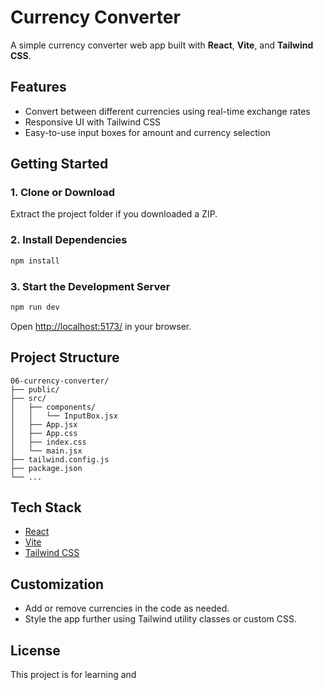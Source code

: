 # Currency Converter

A simple currency converter web app built with **React**, **Vite**, and **Tailwind CSS**.

## Features

- Convert between different currencies using real-time exchange rates
- Responsive UI with Tailwind CSS
- Easy-to-use input boxes for amount and currency selection

## Getting Started

### 1. Clone or Download

Extract the project folder if you downloaded a ZIP.

### 2. Install Dependencies

```sh
npm install
```

### 3. Start the Development Server

```sh
npm run dev
```

Open [http://localhost:5173/](http://localhost:5173/) in your browser.

## Project Structure

```
06-currency-converter/
├── public/
├── src/
│   ├── components/
│   │   └── InputBox.jsx
│   ├── App.jsx
│   ├── App.css
│   ├── index.css
│   └── main.jsx
├── tailwind.config.js
├── package.json
└── ...
```

## Tech Stack

- [React](https://react.dev/)
- [Vite](https://vitejs.dev/)
- [Tailwind CSS](https://tailwindcss.com/)

## Customization

- Add or remove currencies in the code as needed.
- Style the app further using Tailwind utility classes or custom CSS.

## License

This project is for learning and
